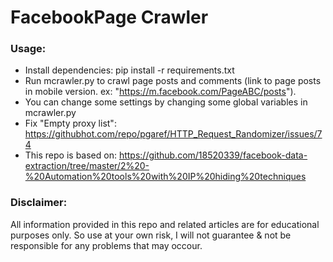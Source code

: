  
# FacebookPage Crawler
### Usage:
- Install dependencies: pip install -r requirements.txt
- Run mcrawler.py to crawl page posts and comments (link to page posts in mobile version. ex: "https://m.facebook.com/PageABC/posts").
- You can change some settings by changing some global variables in mcrawler.py
- Fix "Empty proxy list": https://githubhot.com/repo/pgaref/HTTP_Request_Randomizer/issues/74
- This repo is based on: https://github.com/18520339/facebook-data-extraction/tree/master/2%20-%20Automation%20tools%20with%20IP%20hiding%20techniques

### Disclaimer:
All information provided in this repo and related articles are for educational purposes only. So use at your own risk, I will not guarantee & not be responsible for any problems that may occour.